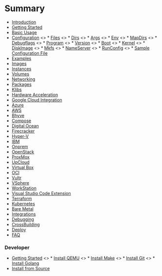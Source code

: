 # Summary

* [Introduction](introduction.md)
* [Getting Started](getting_started.md)
* [Basic Usage](basic_usage.md)
* [Configuration](configuration.md)
    <> * [Files](configuration.md#files)
    <> * [Dirs](configuration.md#dirs)
    <> * [Args](configuration.md#args)
    <> * [Env](configuration.md#env)
    <> * [MapDirs](configuration.md#mapdirs)
    <> * [Debugflags](configuration.md#debugflags)
    <> * [Program](configuration.md#program)
    <> * [Version](configuration.md#version)
    <> * [Boot](configuration.md#boot)
    <> * [Kernel](configuration.md#kernel)
    <> * [DiskImage](configuration.md#diskimage)
    <> * [Mkfs](configuration.md#mkfs)
    <> * [NameServer](configuration.md#nameserver)
    <> * [RunConfig](configuration.md#runconfig)
    <> * [Sample Configuration File](configuration.md#sample)
* [Examples](examples.md)
* [Images](images.md)
* [Instances](instances.md)
* [Volumes](volumes.md)
* [Networking](networking.md)
* [Packages](packages.md)
* [Klibs](klibs.md)
* [Hardware Acceleration](acceleration.md)
* [Google Cloud Integration](google_cloud.md)
* [Azure](azure.md)
* [AWS](aws.md)
* [Bhyve](bhyve.md)
* [Compose](compose.md)
* [Digital Ocean](digital_ocean.md)
* [Firecracker](firecracker.md)
* [Hyper-V](hyper-v.md)
* [IBM](ibm.md)
* [Onprem](onprem.md)
* [OpenStack](openstack.md)
* [ProxMox](proxmox.md)
* [UpCloud](upcloud.md)
* [Virtual Box](virtual_box.md)
* [OCI](oci.md)
* [Vultr](vultr.md)
* [VSphere](vsphere.md)
* [WorkStation](workstation.md)
* [Visual Studio Code Extension](vscode.md)
* [Terraform](terraform.md)
* [Kubernetes](k8s.md)
* [Bare Metal](bare_metal.md)
* [Integrations](integrations.md)
* [Debugging](debugging.md)
* [CrossBuilding](crossbuilding.md)
* [Deploy](deploy.md)
* [FAQ](faq.md)

### Developer
* [Getting Started](prerequisites.md)
    <> * [Install QEMU](prerequisites.md#qemu)
    <> * [Install Make](prerequisites.md#make)
    <> * [Install Git](prerequisites.md#git)
    <> * [Install Golang](prerequisites.md#go)
* [Install from Source](source-installation.md)

